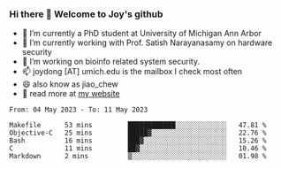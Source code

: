 ### Hi there 👋 Welcome to Joy's github

- 🔭 I’m currently a PhD student at University of Michigan Ann Arbor
- 🌱 I’m currently working with Prof. Satish Narayanasamy on hardware security
- 👯 I’m working on bioinfo related system security. 
- 📫 joydong [AT] umich.edu is the mailbox I check most often
- 😄 also know as jiao_chew
- 💬 read more at [my website](https://joydddd.github.io/)
<!--START_SECTION:waka-->

```text
From: 04 May 2023 - To: 11 May 2023

Makefile      53 mins         ████████████░░░░░░░░░░░░░   47.81 %
Objective-C   25 mins         █████▓░░░░░░░░░░░░░░░░░░░   22.76 %
Bash          16 mins         ███▓░░░░░░░░░░░░░░░░░░░░░   15.26 %
C             11 mins         ██▓░░░░░░░░░░░░░░░░░░░░░░   10.46 %
Markdown      2 mins          ▒░░░░░░░░░░░░░░░░░░░░░░░░   01.98 %
```

<!--END_SECTION:waka-->
